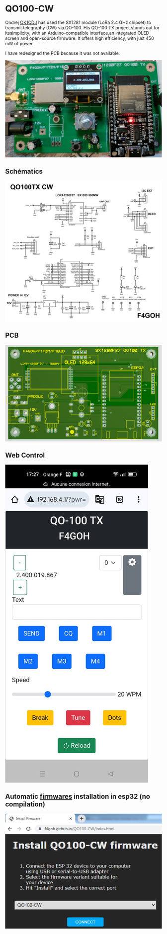 # QO100-CW

Ondrej [OK1CDJ](https://github.com/ok1cdj/SX1281_QO100_TX) has used the SX1281 module (LoRa 2.4 GHz chipset) to transmit telegraphy (CW) via QO-100. 
His QO-100 TX project stands out for itssimplicity, with an Arduino-compatible interface,an integrated OLED screen and open-source firmware.
It offers high efficiency, with just 450 mW of power.

I have redesigned the PCB because it was not available.

![board](images/trxQo100cw.jpg)

## Schématics

![board](schematics/QO100-CW.png)

## PCB

![board](images/PCB.png)

## Web Control

![board](images/Screenshot_web.jpg)

## Automatic [firmwares](https://f4goh.github.io/QO100-CW/index.html) installation in esp32 (no compilation)

![board](images/flasher.png)










